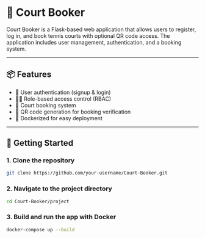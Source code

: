 # 🏸 Court Booker

Court Booker is a Flask-based web application that allows users to register, log in, and book tennis courts with optional QR code access. The application includes user management, authentication, and a booking system.

---

## 📦 Features

- 🔐 User authentication (signup & login)
- 🧑‍💼 Role-based access control (RBAC)
- 📅 Court booking system
- 📲 QR code generation for booking verification
- 🐳 Dockerized for easy deployment

---

## 🚀 Getting Started

### 1. Clone the repository

```bash
git clone https://github.com/your-username/Court-Booker.git
```

### 2. Navigate to the project directory

```bash
cd Court-Booker/project
```

### 3. Build and run the app with Docker

```bash
docker-compose up --build
```

